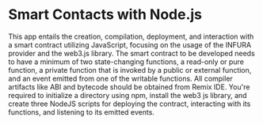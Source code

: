 # Smart Contacts with Node.js

This app entails the creation, compilation, deployment, and interaction with a smart contract utilizing JavaScript, focusing on the usage of the INFURA provider and the web3.js library. The smart contract to be developed needs to have a minimum of two state-changing functions, a read-only or pure function, a private function that is invoked by a public or external function, and an event emitted from one of the writable functions. All compiler artifacts like ABI and bytecode should be obtained from Remix IDE. You're required to initialize a directory using npm, install the web3 js library, and create three NodeJS scripts for deploying the contract, interacting with its functions, and listening to its emitted events.
